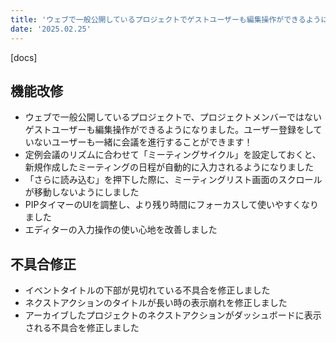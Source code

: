 ```yaml
---
title: 'ウェブで一般公開しているプロジェクトでゲストユーザーも編集操作ができるようになりました。その他機能改修、不具合の修正を行いました。'
date: '2025.02.25'
---
```


[docs]

## 機能改修

- ウェブで一般公開しているプロジェクトで、プロジェクトメンバーではないゲストユーザーも編集操作ができるようになりました。ユーザー登録をしていないユーザーも一緒に会議を進行することができます！
- 定例会議のリズムに合わせて「ミーティングサイクル」を設定しておくと、新規作成したミーティングの日程が自動的に入力されるようになりました
- 「さらに読み込む」を押下した際に、ミーティングリスト画面のスクロールが移動しないようにしました
- PIPタイマーのUIを調整し、より残り時間にフォーカスして使いやすくなりました
- エディターの入力操作の使い心地を改善しました

## 不具合修正

- イベントタイトルの下部が見切れている不具合を修正しました
- ネクストアクションのタイトルが長い時の表示崩れを修正しました
- アーカイブしたプロジェクトのネクストアクションがダッシュボードに表示される不具合を修正しました
